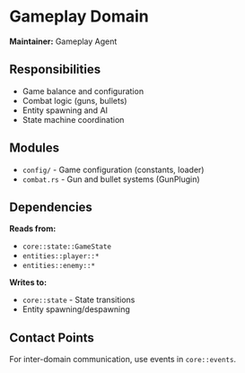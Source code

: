 # Gameplay Domain

**Maintainer:** Gameplay Agent

## Responsibilities
- Game balance and configuration
- Combat logic (guns, bullets)
- Entity spawning and AI
- State machine coordination

## Modules
- `config/` - Game configuration (constants, loader)
- `combat.rs` - Gun and bullet systems (GunPlugin)

## Dependencies
**Reads from:**
- `core::state::GameState`
- `entities::player::*`
- `entities::enemy::*`

**Writes to:**
- `core::state` - State transitions
- Entity spawning/despawning

## Contact Points
For inter-domain communication, use events in `core::events`.

